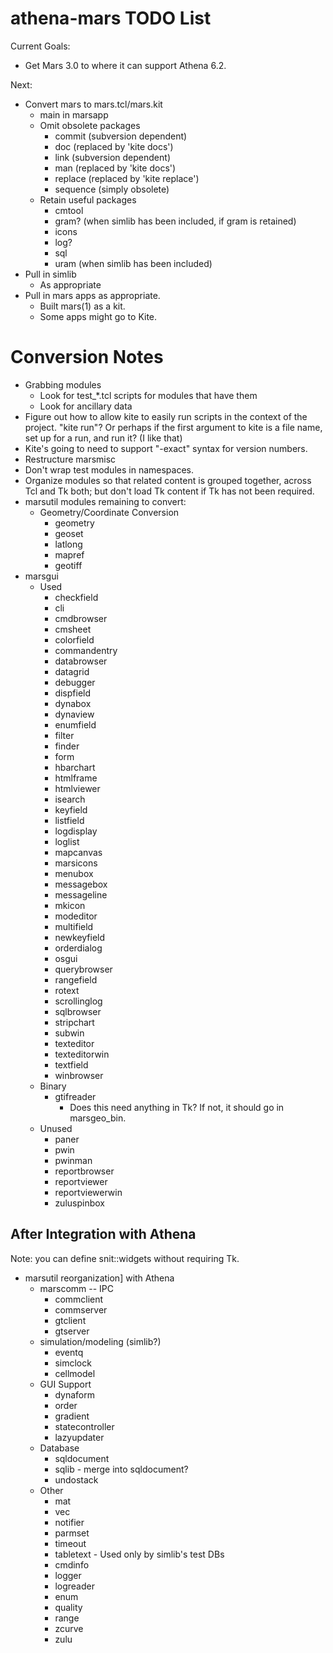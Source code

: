 # athena-mars TODO List

Current Goals:

* Get Mars 3.0 to where it can support Athena 6.2.

Next:
* Convert mars to mars.tcl/mars.kit
  * main in marsapp
  * Omit obsolete packages
      * commit (subversion dependent)
      * doc (replaced by 'kite docs')
      * link (subversion dependent)
      * man (replaced by 'kite docs')
      * replace (replaced by 'kite replace')
      * sequence (simply obsolete)
  * Retain useful packages
      * cmtool
      * gram? (when simlib has been included, if gram is retained)
      * icons
      * log?
      * sql
      * uram (when simlib has been included)
* Pull in simlib
  * As appropriate
* Pull in mars apps as appropriate.
  * Built mars(1) as a kit.
  * Some apps might go to Kite.


# Conversion Notes

* Grabbing modules
  * Look for test_*.tcl scripts for modules that have them
  * Look for ancillary data
* Figure out how to allow kite to easily run scripts in the context of the
  project.  "kite run"?  Or perhaps if the first argument to kite is a file
  name, set up for a run, and run it?  (I like that)
* Kite's going to need to support "-exact" syntax for version numbers.
* Restructure marsmisc
* Don't wrap test modules in namespaces.
* Organize modules so that related content is grouped together, across
  Tcl and Tk both; but don't load Tk content if Tk has not been required.
* marsutil modules remaining to convert:
  * Geometry/Coordinate Conversion
    * geometry
    * geoset
    * latlong
    * mapref
    * geotiff
* marsgui
  * Used
    * checkfield
    * cli
    * cmdbrowser
    * cmsheet
    * colorfield
    * commandentry
    * databrowser
    * datagrid
    * debugger
    * dispfield
    * dynabox
    * dynaview
    * enumfield
    * filter
    * finder
    * form
    * hbarchart
    * htmlframe
    * htmlviewer
    * isearch
    * keyfield
    * listfield
    * logdisplay
    * loglist
    * mapcanvas
    * marsicons
    * menubox
    * messagebox
    * messageline
    * mkicon
    * modeditor
    * multifield
    * newkeyfield
    * orderdialog
    * osgui
    * querybrowser
    * rangefield
    * rotext
    * scrollinglog
    * sqlbrowser
    * stripchart
    * subwin
    * texteditor
    * texteditorwin
    * textfield
    * winbrowser
  * Binary
    * gtifreader
      * Does this need anything in Tk?  If not, it should go in marsgeo_bin.
  * Unused  
    * paner
    * pwin
    * pwinman
    * reportbrowser
    * reportviewer
    * reportviewerwin
    * zuluspinbox

## After Integration with Athena

Note: you can define snit::widgets without requiring Tk.

* marsutil reorganization]
  with Athena
  * marscomm -- IPC
    * commclient
    * commserver
    * gtclient
    * gtserver
  * simulation/modeling (simlib?)  
    * eventq
    * simclock
    * cellmodel
  * GUI Support
    * dynaform
    * order
    * gradient
    * statecontroller
    * lazyupdater
  * Database
    * sqldocument
    * sqlib - merge into sqldocument?
    * undostack
  * Other
    * mat
    * vec
    * notifier
    * parmset
    * timeout
    * tabletext - Used only by simlib's test DBs
    * cmdinfo
    * logger
    * logreader
    * enum
    * quality
    * range
    * zcurve
    * zulu
